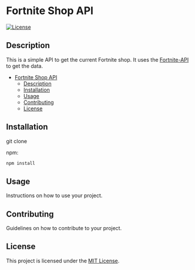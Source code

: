 <!-- Crear readme del proyecto -->
# Fortnite Shop API


[![License](https://img.shields.io/badge/license-MIT-blue.svg)](LICENSE)

## Description

This is a simple API to get the current Fortnite shop. It uses the [Fortnite-API](https://fortnite-api.com/) to get the data.

- [Fortnite Shop API](#fortnite-shop-api)
  - [Description](#description)
  - [Installation](#installation)
  - [Usage](#usage)
  - [Contributing](#contributing)
  - [License](#license)

## Installation
git clone 

npm:

```bash
npm install 
```


## Usage

Instructions on how to use your project.

## Contributing

Guidelines on how to contribute to your project.

## License

This project is licensed under the [MIT License](LICENSE).
